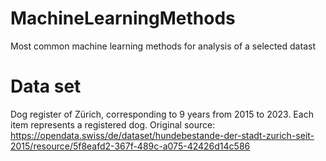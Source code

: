 # MachineLearningMethods
Most common machine learning methods for analysis of a selected datast

# Data set
Dog register of Zürich, corresponding to 9 years from 2015 to 2023. Each item represents a registered dog. Original source:
https://opendata.swiss/de/dataset/hundebestande-der-stadt-zurich-seit-2015/resource/5f8eafd2-367f-489c-a075-42426d14c586